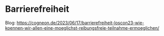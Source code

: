 # Barrierefreiheit

Blog: https://cogneon.de/2023/06/17/barrierefreiheit-loscon23-wie-koennen-wir-allen-eine-moeglichst-reibungsfreie-teilnahme-ermoeglichen/
